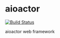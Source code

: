 # aioactor

[![Build Status](https://travis-ci.org/iZonex/aioactor.svg?branch=master)](https://travis-ci.org/iZonex/aioactor)

aioactor web framework
